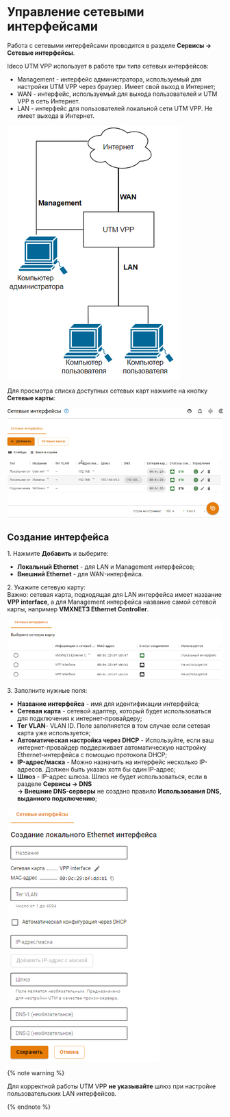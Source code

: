 # Управление сетевыми интерфейсами

Работа с сетевыми интерфейсами проводится в разделе **Сервисы -> Сетевые интерфейсы**.

Ideco UTM VPP использует в работе три типа сетевых интерфейсов:
* Management - интерфейс администратора, используемый для настройки UTM VPP через браузер. Имеет свой выход в Интернет;
* WAN - интерфейс, используемый для выхода пользователей и UTM VPP в сеть Интернет.
* LAN - интерфейс для пользователей локальной сети UTM VPP. Не имеет выхода в Интернет.

![](../../../_images/setup.png)

Для просмотра списка доступных сетевых карт нажмите на кнопку **Сетевые карты**:

![](../../../_images/server-configuration-management.gif)

## Создание интерфейса

1\. Нажмите **Добавить** и выберите:
* **Локальный Ethernet** - для LAN и Management интерфейсов;
* **Внешний Ethernet** - для WAN-интерфейса.

2\. Укажите сетевую карту: \
Важно: сетевая карта, подходящая для LAN интерфейса имеет название **VPP interface**, а для Management интерфейса название самой сетевой карты, например **VMXNET3 Ethernet Controller**.

![](../../../_images/server-configuration-management.png)

3\. Заполните нужные поля:
* **Название интерфейса** - имя для идентификации интерфейса;
* **Сетевая карта** - сетевой адаптер, который будет использоваться для подключения к интернет-провайдеру;
* **Тег VLAN**- VLAN ID. Поле заполняется в том случае если сетевая карта уже используется;
* **Автоматическая настройка через DHCP** - Используйте, если ваш интернет-провайдер поддерживает автоматическую настройку Ethernet-интерфейса с помощью протокола DHCP;
* **IP-адрес/маска** - Можно назначить на интерфейс несколько IP-адресов. Должен быть указан хотя бы один IP-адрес;
* **Шлюз** - IP-адрес шлюза. Шлюз не будет использоваться, если в разделе **Сервисы -> DNS** \
**-> Внешние DNS-серверы** не создано правило **Использования DNS, выданного подключению**;
  
![](../../../_images/server-configuration-management1.png)

{% note warning %}

Для корректной работы UTM VPP **не указывайте** шлюз при настройке пользовательских LAN интерфейсов. 

{% endnote %}

